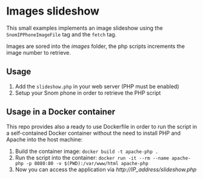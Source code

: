 # Images slideshow

This small examples implements an image slideshow using the `SnomIPPhoneImageFile` tag and the `fetch` tag.

Images are sored into the *images* folder, the php scripts increments the image number to retrieve.

## Usage

1. Add the `slideshow.php` in your web server (PHP must be enabled)
1. Setup your Snom phone in order to retrieve the PHP script

## Usage in a Docker container

This repo provides also a ready to use Dockerfile in order to run the script in a self-contained Docker container without the need to install PHP and Apache into the host machine:

1. Build the container image: `docker build -t apache-php .`
1. Run the script into the container: `docker run -it --rm --name apache-php -p 8080:80 -v $(PWD):/var/www/html apache-php`
1. Now you can access the application via *http://IP_address/slideshow.php*
